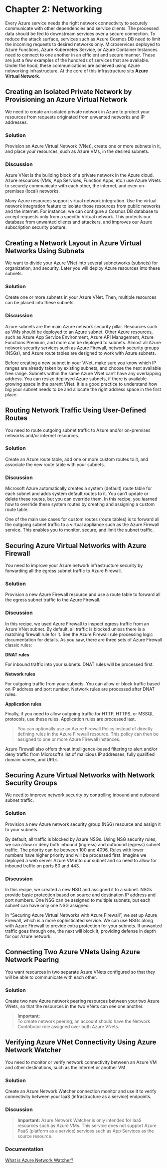 # Chapter 2: Networking

Every Azure service needs the right network connectivity to securely communicate with other dependencies and service clients. 
The processed data should be fed to downstream services over a secure connection. 
To reduce the attack surface, services such as Azure Cosmos DB need to limit the incoming requests to desired networks only. 
Microservices deployed to Azure Functions, Azure Kubernetes Service, 
or Azure Container Instances need to connect to one another in an efficient and secure manner. 
These are just a few examples of the hundreds of services that are available. 
Under the hood, these communications are achieved using Azure networking infrastructure. 
At the core of this infrastructure sits **Azure Virtual Network**.

## Creating an Isolated Private Network by Provisioning an Azure Virtual Network

We need to create an isolated private network in Azure to protect your resources 
from requests originated from unwanted networks and IP addresses.

### Solution

Provision an Azure Virtual Network (VNet), create one or more subnets in it, 
and place your resources, such as Azure VMs, in the desired subnets.

### Discussion

Azure VNet is the building block of a private network in the Azure cloud.  
Azure resources (VMs, App Services, Function Apps, etc.) use Azure VNets 
to securely communicate with each other, the internet, and even on-premises (local) networks.

Many Azure resources support virtual network integration. 
Use the virtual network integration feature to isolate those resources from public networks and the internet. 
For instance, we can configure a Cosmos DB database to accept requests only from a specific Virtual network. 
This protects our database from unwanted clients and attackers, and improves our Azure subscription security posture.

## Creating a Network Layout in Azure Virtual Networks Using Subnets

We want to divide your Azure VNet into several subnetworks (subnets) for organization, 
and security. Later you will deploy Azure resources into these subnets.

### Solution

Create one or more subnets in your Azure VNet. 
Then, multiple resources can be placed into these subnets.

### Discussion

Azure subnets are the main Azure network security pillar. 
Resources such as VMs should be deployed to an Azure subnet. 
Other Azure resources, such as Azure App Service Environment, 
Azure API Management, Azure Functions Premium, and more 
can be deployed to subnets. 
Almost all Azure network security services such as Azure Firewall, 
network security groups (NSGs), and Azure route tables 
are designed to work with Azure subnets.

Before creating a new subnet in your VNet, 
make sure you know which IP ranges are already taken by existing subnets, 
and choose the next available free range. 
Subnets within the same Azure VNet can’t have any overlapping address. 
You can resize deployed Azure subnets, 
if there is available growing space in the parent VNet. 
It is a good practice to understand how big your subnet needs to be 
and allocate the right address space in the first place.

## Routing Network Traffic Using User-Defined Routes

You need to route outgoing subnet traffic to Azure and/or on-premises networks and/or internet resources.

### Solution

Create an Azure route table, add one or more custom routes to it, and associate the new route table with your subnets.

### Discussion

Microsoft Azure automatically creates a system (default) route table for each subnet and adds system default routes to it. You can’t update or delete these routes, but you can override them. In this recipe, you learned how to override these system routes by creating and assigning a custom route table.

One of the main use cases for custom routes (route tables) is to forward all the outgoing subnet traffic to a virtual appliance such as the Azure Firewall service. This enables you to monitor, secure, and limit the subnet traffic.

## Securing Azure Virtual Networks with Azure Firewall

You need to improve your Azure network infrastructure security by forwarding all the egress subnet traffic to Azure Firewall.

### Solution

Provision a new Azure Firewall resource and use a route table to forward all the egress subnet traffic to the Azure Firewall.

### Discussion

In this recipe, we used Azure Firewall to inspect egress traffic from an Azure VNet subnet. By default, all traffic is blocked unless there is a matching firewall rule for it. See the Azure Firewall rule processing logic documentation for details. As you saw, there are three sets of Azure Firewall classic rules:

**DNAT rules**

For inbound traffic into your subnets. DNAT rules will be processed first.

**Network rules**

For outgoing traffic from your subnets. You can allow or block traffic based on IP address and port number. Network rules are processed after DNAT rules.

**Application rules**

Finally, if you need to allow outgoing traffic for HTTP, HTTPS, or MSSQL protocols, use these rules. Application rules are processed last.

> You can optionally use an Azure Firewall Policy instead of directly defining rules in the Azure Firewall resource. This policy can then be assigned to one or more Azure Firewall instances.

Azure Firewall also offers threat intelligence-based filtering to alert and/or deny traffic from Microsoft’s list of malicious IP addresses, fully qualified domain names, and URLs.

## Securing Azure Virtual Networks with Network Security Groups

We need to improve network security by controlling inbound and outbound subnet traffic.

### Solution

Provision a new Azure network security group (NSG) resource and assign it to your subnets.

By default, all traffic is blocked by Azure NSGs. 
Using NSG security rules, we can allow or deny both inbound (ingress) and outbound (egress) subnet traffic. 
The priority can be between 100 and 4096. Rules with lower numbers have higher priority and will be processed first. 
Imagine we deployed a web server Azure VM into our subnet and so need to allow for inbound traffic on  ports 80 and 443.

### Discussion

In this recipe, we created a new NSG and assigned it to a subnet. 
NSGs provide basic protection based on source and destination IP address and port numbers. 
One NSG can be assigned to multiple subnets, but each subnet can have only one NSG assigned.

In “Securing Azure Virtual Networks with Azure Firewall”, we set up Azure Firewall, which is a more sophisticated service. 
We can use NSGs along with Azure Firewall to provide extra protection for your subnets. 
If unwanted traffic goes through one, the next will block it, providing defense in depth for our Azure network.

## Connecting Two Azure VNets Using Azure Network Peering

You want resources in two separate Azure VNets configured so that they will be able to communicate with each other.

### Solution

Create two new Azure network peering resources between your two Azure VNets, so that the resources in the two  VNets can see one another.

> **Important:**  
> To create network peering, an account should have the Network Contributor role assigned over both Azure VNets.

## Verifying Azure VNet Connectivity Using Azure Network Watcher

You need to monitor or verify network connectivity between an Azure VM 
and other destinations, such as the internet or another VM.

### Solution

Create an Azure Network Watcher connection monitor and use it to verify connectivity between your IaaS (infrastructure as a service) endpoints.

### Discussion

> **Important:**
> Azure Network Watcher is only intended for IaaS resources such as Azure VMs. 
> This service does not support Azure PaaS (platform as a service) services such as App Services as the source resource.

### Documentation

[What is Azure Network Watcher?](https://learn.microsoft.com/en-us/azure/network-watcher/network-watcher-overview)

